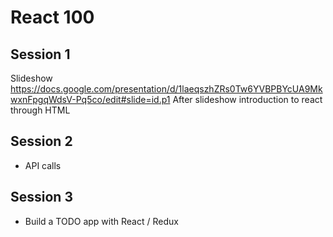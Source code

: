 # React 100

## Session 1

Slideshow https://docs.google.com/presentation/d/1laeqszhZRs0Tw6YVBPBYcUA9MkwxnFpgqWdsV-Pq5co/edit#slide=id.p1
After slideshow introduction to react through HTML

## Session 2

* API calls

## Session 3

* Build a TODO app with React / Redux